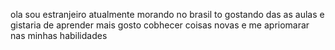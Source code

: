 ola sou estranjeiro atualmente morando no brasil 
to gostando das as aulas e gistaria de aprender mais gosto 
cobhecer coisas novas e me apriomarar nas minhas habilidades 
